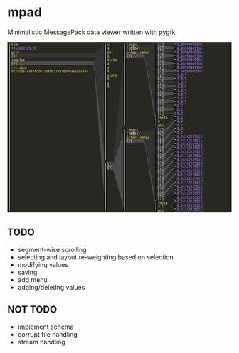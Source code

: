 mpad
=============

Minimalistic MessagePack data viewer written with pygtk.

![screenshot](screenshot.png "screenshot")

TODO
-----
* segment-wise scrolling
* selecting and layout re-weighting based on selection
* modifying values
* saving
* add menu
* adding/deleting values

NOT TODO
-----
* implement schema
* corrupt file handling
* stream handling
